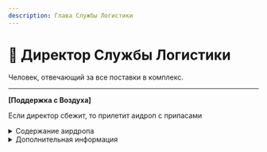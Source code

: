 ```yaml
---
description: Глава Службы Логистики
---
```


# 🚁 Директор Службы Логистики

Человек, отвечающий за все поставки в комплекс.

***

**\[Поддержка с Воздуха]**

Если директор сбежит, то прилетит аидроп с припасами

<details>

<summary>Содержание аирдропа</summary>

* **A7**
* **Crossvector**
* **Револьвер**
* **Тайзер x2**
* **SCP-500 x2**
* **Обезболивающее x2**
* **Аптечка**
* **Адреналин**

</details>

<details>

<summary>Дополнительная информация</summary>

* **Класс**: Научный сотрудник
* **Вид:** Рядовой МОГ
* **Оружие**: **Тайзер** (50%)
* **Уровень доступа**: КК охранника / КК инженера / КК рядового МОГ
* **Броня**: Лёгкая / Боевая
* **Особое снаряжение**: Не имеется
* **Спавн: EZ**

</details>
